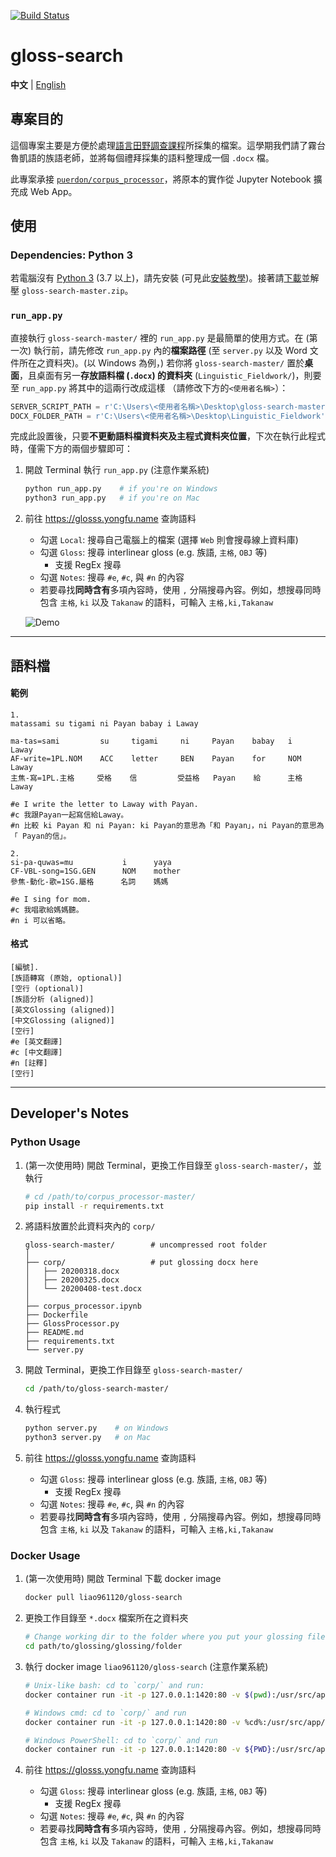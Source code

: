 [![Build Status](https://travis-ci.org/liao961120/gloss-search.svg?branch=master)](https://travis-ci.org/liao961120/gloss-search)

# gloss-search

**中文** | [English](./README-en.md)

## 專案目的

這個專案主要是方便於處理[語言田野調查課程](https://nol2.aca.ntu.edu.tw/nol/coursesearch/print_table.php?course_id=142%20M0210&class=&dpt_code=1420&ser_no=10017&semester=108-2&lang=CH)所採集的檔案。這學期我們請了霧台魯凱語的族語老師，並將每個禮拜採集的語料整理成一個 `.docx` 檔。

此專案承接 [`puerdon/corpus_processor`](https://github.com/puerdon/corpus_processor)，將原本的實作從 Jupyter Notebook 擴充成 Web App。


## 使用

### Dependencies: Python 3

若電腦沒有 [Python 3](https://www.python.org/downloads/) (3.7 以上)，請先安裝 (可見此[安裝教學](https://lopentu.github.io/PythonForHumanities/slides/week2.html#/))。接著請[下載](https://github.com/liao961120/gloss-search/archive/master.zip)並解壓 `gloss-search-master.zip`。

### `run_app.py`

直接執行 `gloss-search-master/` 裡的 `run_app.py` 是最簡單的使用方式。在 (第一次) 執行前，請先修改 `run_app.py` 內的**檔案路徑** (至 `server.py` 以及 Word 文件所在之資料夾)。(以 Windows 為例，) 若你將 `gloss-search-master/` 置於**桌面**，且桌面有另一**存放語料檔 (`.docx`) 的資料夾** (`Linguistic_Fieldwork/`)，則要至 `run_app.py` 將其中的這兩行改成這樣 （請修改下方的`<使用者名稱>`）：

```python
SERVER_SCRIPT_PATH = r'C:\Users\<使用者名稱>\Desktop\gloss-search-master\server.py'  # 主程式路徑
DOCX_FOLDER_PATH = r'C:\Users\<使用者名稱>\Desktop\Linguistic_Fieldwork'             # 語料檔資料夾
```

完成此設置後，只要**不更動語料檔資料夾及主程式資料夾位置**，下次在執行此程式時，僅需下方的兩個步驟即可：

1. 開啟 Terminal 執行 `run_app.py` (注意作業系統)

    ```bash
    python run_app.py    # if you're on Windows
    python3 run_app.py   # if you're on Mac
    ```

1. 前往 <https://glosss.yongfu.name> 查詢語料

    - 勾選 `Local`: 搜尋自己電腦上的檔案 (選擇 `Web` 則會搜尋線上資料庫)
    - 勾選 `Gloss`: 搜尋 interlinear gloss (e.g. 族語, `主格`, `OBJ` 等)
        - 支援 RegEx 搜尋
    - 勾選 `Notes`: 搜尋 `#e`, `#c`, 與 `#n` 的內容
    - 若要尋找**同時含有**多項內容時，使用 `,` 分隔搜尋內容。例如，想搜尋同時包含 `主格`, `ki` 以及 `Takanaw` 的語料，可輸入 `主格,ki,Takanaw`
    
    ![Demo](https://img.yongfu.name/gif/gloss-search-min.gif)

---

## 語料檔

#### 範例

```
1.
matassami su tigami ni Payan babay i Laway

ma-tas=sami         su     tigami     ni     Payan    babay   i    Laway
AF-write=1PL.NOM    ACC    letter     BEN    Payan    for     NOM  Laway
主焦-寫=1PL.主格     受格    信         受益格   Payan    給      主格  Laway

#e I write the letter to Laway with Payan.  
#c 我跟Payan一起寫信給Laway。   
#n 比較 ki Payan 和 ni Payan: ki Payan的意思為「和 Payan」，ni Payan的意思為「 Payan的信」。

2.
si-pa-quwas=mu           i      yaya
CF-VBL-song=1SG.GEN      NOM    mother
參焦-動化-歌=1SG.屬格      名詞    媽媽
 
#e I sing for mom.
#c 我唱歌給媽媽聽。
#n i 可以省略。
```

#### 格式
```
[編號].
[族語轉寫 (原始, optional)]
[空行 (optional)]
[族語分析 (aligned)]
[英文Glossing (aligned)]
[中文Glossing (aligned)]
[空行]
#e [英文翻譯]
#c [中文翻譯]
#n [註釋]
[空行]
```

---

## Developer's Notes

### Python Usage

1. (第一次使用時) 開啟 Terminal，更換工作目錄至 `gloss-search-master/`，並執行

    ```bash
    # cd /path/to/corpus_processor-master/
    pip install -r requirements.txt
    ```

1. 將語料放置於此資料夾內的 `corp/`
    
    ```
    gloss-search-master/        # uncompressed root folder
    │
    ├── corp/                   # put glossing docx here
    │   ├── 20200318.docx
    │   ├── 20200325.docx
    │   └── 20200408-test.docx
    │
    ├── corpus_processor.ipynb
    ├── Dockerfile
    ├── GlossProcessor.py
    ├── README.md
    ├── requirements.txt
    └── server.py
    ```

1. 開啟 Terminal，更換工作目錄至 `gloss-search-master/`

    ```bash
    cd /path/to/gloss-search-master/
    ```

1. 執行程式

    ```bash
    python server.py    # on Windows
    python3 server.py   # on Mac
    ```

1. 前往 <https://glosss.yongfu.name> 查詢語料

    - 勾選 `Gloss`: 搜尋 interlinear gloss (e.g. 族語, `主格`, `OBJ` 等)
        - 支援 RegEx 搜尋
    - 勾選 `Notes`: 搜尋 `#e`, `#c`, 與 `#n` 的內容
    - 若要尋找**同時含有**多項內容時，使用 `,` 分隔搜尋內容。例如，想搜尋同時包含 `主格`, `ki` 以及 `Takanaw` 的語料，可輸入 `主格,ki,Takanaw`



### Docker Usage


1. (第一次使用時) 開啟 Terminal 下載 docker image

    ```bash
    docker pull liao961120/gloss-search
    ```

1. 更換工作目錄至 `*.docx` 檔案所在之資料夾

    ```bash
    # Change working dir to the folder where you put your glossing files (.docx)
    cd path/to/glossing/glossing/folder
    ```

1. 執行 docker image `liao961120/gloss-search` (注意作業系統)

    ```bash
    # Unix-like bash: cd to `corp/` and run:
    docker container run -it -p 127.0.0.1:1420:80 -v $(pwd):/usr/src/app/corp/ liao961120/gloss-search

    # Windows cmd: cd to `corp/` and run
    docker container run -it -p 127.0.0.1:1420:80 -v %cd%:/usr/src/app/corp/ liao961120/gloss-search

    # Windows PowerShell: cd to `corp/` and run
    docker container run -it -p 127.0.0.1:1420:80 -v ${PWD}:/usr/src/app/corp/ liao961120/gloss-search
    ```

1. 前往 <https://glosss.yongfu.name> 查詢語料

    - 勾選 `Gloss`: 搜尋 interlinear gloss (e.g. 族語, `主格`, `OBJ` 等)
        - 支援 RegEx 搜尋
    - 勾選 `Notes`: 搜尋 `#e`, `#c`, 與 `#n` 的內容
    - 若要尋找**同時含有**多項內容時，使用 `,` 分隔搜尋內容。例如，想搜尋同時包含 `主格`, `ki` 以及 `Takanaw` 的語料，可輸入 `主格,ki,Takanaw`
